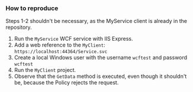 ### How to reproduce

Steps 1-2 shouldn't be necessary, as the MyService client is already in the repository. 

1. Run the `MyService` WCF service with IIS Express.
2. Add a web reference to the `MyClient`: `https://localhost:44364/Service.svc`
3. Create a local Windows user with the username `wcftest` and password `wcftest`
4. Run the `MyClient` project. 
5. Observe that the `GetData` method is executed, even though it shouldn't be, because the Policy rejects the request. 